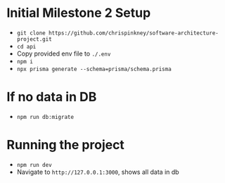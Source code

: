# Initial Milestone 2 Setup
- `git clone https://github.com/chrispinkney/software-architecture-project.git`
- `cd api`
- Copy provided env file to `./.env`
- `npm i`
- `npx prisma generate --schema=prisma/schema.prisma`

# If no data in DB
- `npm run db:migrate`

# Running the project
- `npm run dev`
- Navigate to `http://127.0.0.1:3000`, shows all data in db